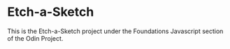 # Etch-a-Sketch
This is the Etch-a-Sketch project under the Foundations Javascript section of the Odin Project.